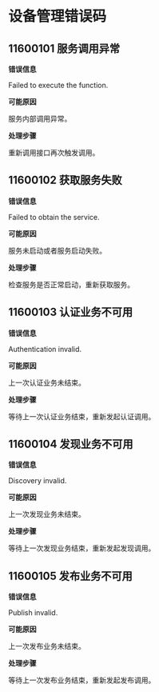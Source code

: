 # 设备管理错误码

## 11600101 服务调用异常

**错误信息**

Failed to execute the function.

**可能原因**

服务内部调用异常。

**处理步骤**

重新调用接口再次触发调用。

## 11600102 获取服务失败

**错误信息**

Failed to obtain the service.

**可能原因**

服务未启动或者服务启动失败。

**处理步骤**

检查服务是否正常启动，重新获取服务。

## 11600103 认证业务不可用

**错误信息**

Authentication invalid.

**可能原因**

上一次认证业务未结束。

**处理步骤**

等待上一次认证业务结束，重新发起认证调用。

## 11600104 发现业务不可用

**错误信息**

Discovery invalid.

**可能原因**

上一次发现业务未结束。

**处理步骤**

等待上一次发现业务结束，重新发起发现调用。

## 11600105 发布业务不可用

**错误信息**

Publish invalid.

**可能原因**

上一次发布业务未结束。

**处理步骤**

等待上一次发布业务结束，重新发起发布调用。
